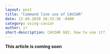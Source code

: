 ```yaml
---
layout: post
title: "Command line use of CAVIAR"
date: 22.04.2020 16:33:38 -0400
category: using-caviar
author: jr
short-description: CAVIAR GUI: how to use it?
---
```



**This article is coming soon**

